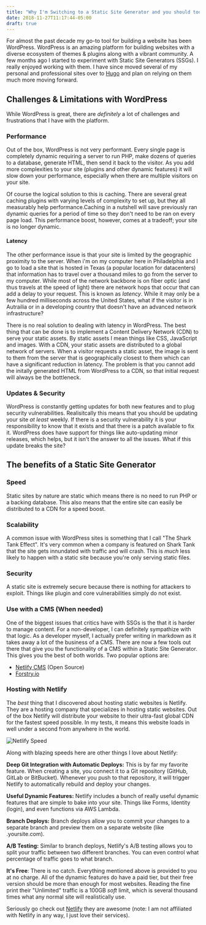 ```yaml
---
title: "Why I'm Switching to a Static Site Generator and you should too."
date: 2018-11-27T11:17:44-05:00
draft: true
---
```


For almost the past decade my go-to tool for building a website has been WordPress. WordPress is an amazing platform for building websites with a diverse ecosystem of themes & plugins along with a vibrant community. A few months ago I started to experiment with Static Site Generators (SSGs). I really enjoyed working with them. I have since moved several of my personal and professional sites over to [Hugo](https://gohugo.io) and plan on relying on them much more moving forward.

## Challenges & Limitations with WordPress

While WordPress is great, there are _definitely_ a lot of challenges and frustrations that I have with the platform.

### Performance

Out of the box, WordPress is not very performant. Every single page is completely dynamic requiring a server to run PHP, make dozens of queries to a database, generate HTML, then send it back to the visitor. As you add more complexities to your site (plugins and other dynamic features) it will slow down your performance, especially when there are multiple visitors on your site.

Of course the logical solution to this is caching. There are several great caching plugins with varying levels of complexity to set up, but they all measurably help performance.Caching in a nutshell will save previously ran dynamic queries for a period of time so they don't need to be ran on every page load. This performance boost, however, comes at a tradeoff; your site is no longer dynamic.

#### Latency

The other performance issue is that your site is limited by the geographic proximity to the server. When i'm on my computer here in Philadelphia and I go to load a site that is hosted in Texas (a popular location for datacenters) that information has to travel over a thousand miles to go from the server to my computer. While most of the network backbone is on fiber optic (and thus travels at the speed of light) there are network hops that occur that can add a delay to your request. This is known as _latency_. While it may only be a few hundred milliseconds across the United States, what if the visitor is in Autrailia or in a developing country that doesn't have an advanced network infrastructure?

There is no real solution to dealing with latency in WordPress. The best thing that can be done is to implement a Content Delivery Network (CDN) to serve your static assets. By static assets I mean things like CSS, JavaScript and images. With a CDN, your static assets are distributed to a global network of servers. When a visitor requests a static asset, the image is sent to them from the server that is geographically closest to them which can have a significant reduction in latency. The problem is that you cannot add the initally generated HTML from WordPress to a CDN, so that initial request will always be the bottleneck.

### Updates & Security

WordPress is constantly getting updates for both new features and to plug security vulnerabilities. Realisitcally this means that you should be updating your site _at least_ weekly. If there is a security vulnerability it is your responsibility to know that it exists and that there is a patch available to fix it. WordPress does have support for things like auto-updating minor releases, which helps, but it isn't the answer to all the issues. What if this update breaks the site?

## The benefits of a Static Site Generator

### Speed

Static sites by nature are static which means there is no need to run PHP or a backing database. This also means that the entire site can easily be distributed to a CDN for a speed boost.

### Scalability

A common issue with WordPress sites is something that I call "The Shark Tank Effect". It's very common when a company is featured on Shark Tank that the site gets innundated with traffic and will crash. This is _much_ less likely to happen with a static site because you're only serving static files.

### Security

A static site is extremely secure because there is nothing for attackers to exploit. Things like plugin and core vulnerabilities simply do not exist.

### Use with a CMS (When needed)

One of the biggest issues that critics have with SSGs is the that it is harder to manage content. For a non-developer, I can definitely sympathize with that logic. As a developer myself, I actually prefer writing in markdown as it takes away a lot of the business of a CMS. There are now a few tools out there that give you the functionality of a CMS within a Static Site Generator. This gives you the best of both worlds. Two popular options are:

- <a href="https://www.netlifycms.org/">Netlify CMS</a> (Open Source)
- <a href="https://forestry.io/">Forstry.io</a>

### Hosting with Netlify

The _best_ thing that I discovered about hosting static websites is Netlify. They are a hosting company that specializes in hosting static websites. Out of the box Netlify will distribute your website to their ultra-fast global CDN for the fastest speed possible. In my tests, it means this website loads in well under a second from anywhere in the world.

![Netlify Speed](/images/netlify-speed.png)

Along with blazing speeds here are other things I love about Netlify:

**Deep Git Integration with Automatic Deploys:** This is by far my favorite feature. When creating a site, you connect it to a Git repository (GitHub, GitLab or BitBucket). Whenever you push to that repository, it will trigger Netlify to automatically rebuild and deploy your changes.

**Useful Dynamic Features:** Netlify includes a bunch of really useful dynamic features that are simple to bake into your site. Things like Forms, Identity (login), and even functions via AWS Lambda.

**Branch Deploys:** Branch deploys allow you to commit your changes to a separate branch and preview them on a separate website (like <branch-name>.yoursite.com).

**A/B Testing:** Similar to branch deploys, Netlify's A/B testing allows you to split your traffic between two different branches. You can even control what percentage of traffic goes to what branch.

**It's Free**: There is no catch. Everything mentioned above is provided to you at no charge. All of the dynamic features do have a paid tier, but their free version should be more than enough for most websites. Reading the fine print their "Unlimited" traffic is a 100GB _soft_ limit, which is several thousand times what any normal site will realistically use.

Seriously go check out [Netlify](https://netlify.com) they are awesome (note: I am not affiliated with Netlify in any way, I just love their services).
